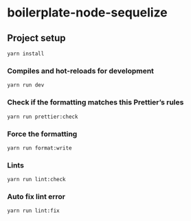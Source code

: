 # boilerplate-node-sequelize

## Project setup
```
yarn install
```

### Compiles and hot-reloads for development
```
yarn run dev
```

### Check if the formatting matches this Prettier’s rules 
```
yarn run prettier:check
```
### Force the formatting
```
yarn run format:write
```

### Lints
```
yarn run lint:check
```

### Auto fix lint error
```
yarn run lint:fix
```
